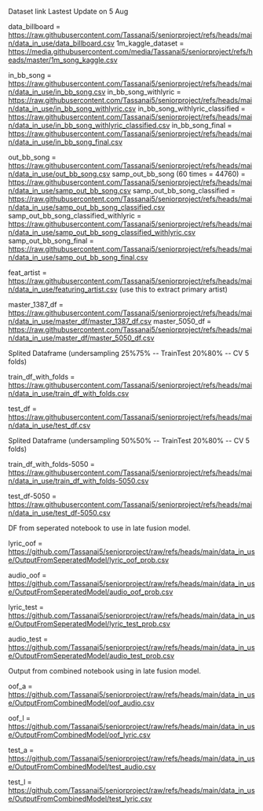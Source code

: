Dataset link Lastest Update on 5 Aug

data_billboard = https://raw.githubusercontent.com/Tassanai5/seniorproject/refs/heads/main/data_in_use/data_billboard.csv
1m_kaggle_dataset = https://media.githubusercontent.com/media/Tassanai5/seniorproject/refs/heads/master/1m_song_kaggle.csv

in_bb_song = https://raw.githubusercontent.com/Tassanai5/seniorproject/refs/heads/main/data_in_use/in_bb_song.csv
in_bb_song_withlyric = https://raw.githubusercontent.com/Tassanai5/seniorproject/refs/heads/main/data_in_use/in_bb_song_withlyric.csv
in_bb_song_withlyric_classified = https://raw.githubusercontent.com/Tassanai5/seniorproject/refs/heads/main/data_in_use/in_bb_song_withlyric_classified.csv
in_bb_song_final = https://raw.githubusercontent.com/Tassanai5/seniorproject/refs/heads/main/data_in_use/in_bb_song_final.csv

out_bb_song = https://raw.githubusercontent.com/Tassanai5/seniorproject/refs/heads/main/data_in_use/out_bb_song.csv
samp_out_bb_song (60 times = 44760) = https://raw.githubusercontent.com/Tassanai5/seniorproject/refs/heads/main/data_in_use/samp_out_bb_song.csv
samp_out_bb_song_classified = https://raw.githubusercontent.com/Tassanai5/seniorproject/refs/heads/main/data_in_use/samp_out_bb_song_classified.csv
samp_out_bb_song_classified_withlyric = https://raw.githubusercontent.com/Tassanai5/seniorproject/refs/heads/main/data_in_use/samp_out_bb_song_classified_withlyric.csv
samp_out_bb_song_final = https://raw.githubusercontent.com/Tassanai5/seniorproject/refs/heads/main/data_in_use/samp_out_bb_song_final.csv

feat_artist = https://raw.githubusercontent.com/Tassanai5/seniorproject/refs/heads/main/data_in_use/featuring_artist.csv (use this to extract primary artist)

master_1387_df = https://raw.githubusercontent.com/Tassanai5/seniorproject/refs/heads/main/data_in_use/master_df/master_1387_df.csv
master_5050_df = https://raw.githubusercontent.com/Tassanai5/seniorproject/refs/heads/main/data_in_use/master_df/master_5050_df.csv


Splited Dataframe (undersampling 25%75% -- TrainTest 20%80% -- CV 5 folds)

train_df_with_folds = https://raw.githubusercontent.com/Tassanai5/seniorproject/refs/heads/main/data_in_use/train_df_with_folds.csv

test_df = https://raw.githubusercontent.com/Tassanai5/seniorproject/refs/heads/main/data_in_use/test_df.csv

Splited Dataframe (undersampling 50%50% -- TrainTest 20%80% -- CV 5 folds)

train_df_with_folds-5050 = https://raw.githubusercontent.com/Tassanai5/seniorproject/refs/heads/main/data_in_use/train_df_with_folds-5050.csv

test_df-5050 = https://raw.githubusercontent.com/Tassanai5/seniorproject/refs/heads/main/data_in_use/test_df-5050.csv


DF from seperated notebook to use in late fusion model.

lyric_oof = https://github.com/Tassanai5/seniorproject/raw/refs/heads/main/data_in_use/OutputFromSeperatedModel/lyric_oof_prob.csv

audio_oof = 
https://github.com/Tassanai5/seniorproject/raw/refs/heads/main/data_in_use/OutputFromSeperatedModel/audio_oof_prob.csv

lyric_test = https://github.com/Tassanai5/seniorproject/raw/refs/heads/main/data_in_use/OutputFromSeperatedModel/lyric_test_prob.csv

audio_test = https://github.com/Tassanai5/seniorproject/raw/refs/heads/main/data_in_use/OutputFromSeperatedModel/audio_test_prob.csv


Output from combined notebook using in late fusion model.

oof_a = https://github.com/Tassanai5/seniorproject/raw/refs/heads/main/data_in_use/OutputFromCombinedModel/oof_audio.csv

oof_l = https://github.com/Tassanai5/seniorproject/raw/refs/heads/main/data_in_use/OutputFromCombinedModel/oof_lyric.csv

test_a = https://github.com/Tassanai5/seniorproject/raw/refs/heads/main/data_in_use/OutputFromCombinedModel/test_audio.csv

test_l = https://github.com/Tassanai5/seniorproject/raw/refs/heads/main/data_in_use/OutputFromCombinedModel/test_lyric.csv
